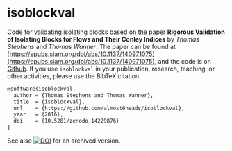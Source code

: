 # isoblockval
Code for validating isolating blocks based on the paper
**Rigorous Validation of Isolating Blocks for Flows and Their Conley Indices**
by *Thomas Stephens* and *Thomas Wanner*. The paper can be found at
[https://epubs.siam.org/doi/abs/10.1137/140971075](https://epubs.siam.org/doi/abs/10.1137/140971075),
and the code is on
[Github](https://github.com/almost6heads/isoblockval).
If you use `isoblockval` in your publication, research, teaching, or other
activities, please use the BibTeX citation

```latex
@software{isoblockval,
  author = {Thomas Stephens and Thomas Wanner},
  title  = {isoblockval},
  url    = {https://github.com/almost6heads/isoblockval},
  year   = {2016},
  doi    = {10.5281/zenodo.14229876}
}
```

See also
[![DOI](https://zenodo.org/badge/634563323.svg)](https://doi.org/10.5281/zenodo.14229875)
for an archived version.


